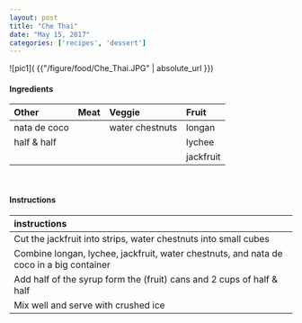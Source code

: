 ```yaml
---
layout: post
title: "Che Thai"
date: "May 15, 2017"
categories: ['recipes', 'dessert']
---
```




![pic1]( {{"/figure/food/Che_Thai.JPG" | absolute_url }})




#### Ingredients

<table class = "presenttab">
 <thead>
  <tr>
   <th style="text-align:left;"> Other </th>
   <th style="text-align:left;"> Meat </th>
   <th style="text-align:left;"> Veggie </th>
   <th style="text-align:left;"> Fruit </th>
  </tr>
 </thead>
<tbody>
  <tr>
   <td style="text-align:left;"> nata de coco </td>
   <td style="text-align:left;">  </td>
   <td style="text-align:left;"> water chestnuts </td>
   <td style="text-align:left;"> longan </td>
  </tr>
  <tr>
   <td style="text-align:left;"> half &amp; half </td>
   <td style="text-align:left;">  </td>
   <td style="text-align:left;">  </td>
   <td style="text-align:left;"> lychee </td>
  </tr>
  <tr>
   <td style="text-align:left;">  </td>
   <td style="text-align:left;">  </td>
   <td style="text-align:left;">  </td>
   <td style="text-align:left;"> jackfruit </td>
  </tr>
</tbody>
</table>

<br>

#### Instructions

<table class = "presenttabnoh">
 <thead>
  <tr>
   <th style="text-align:left;"> instructions </th>
  </tr>
 </thead>
<tbody>
  <tr>
   <td style="text-align:left;"> Cut the jackfruit into strips, water chestnuts into small cubes </td>
  </tr>
  <tr>
   <td style="text-align:left;"> Combine longan, lychee, jackfruit, water chestnuts, and nata de coco in a big container </td>
  </tr>
  <tr>
   <td style="text-align:left;"> Add half of the syrup form the (fruit) cans and 2 cups of half &amp; half </td>
  </tr>
  <tr>
   <td style="text-align:left;"> Mix well and serve with crushed ice </td>
  </tr>
</tbody>
</table>

